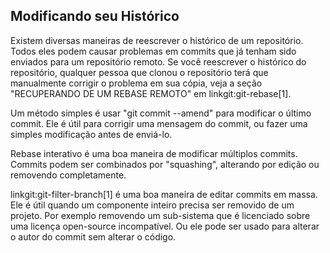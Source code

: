 ﻿## Modificando seu Histórico ##

Existem diversas maneiras de reescrever o histórico de um repositório. Todos eles
podem causar problemas em commits que já tenham sido enviados para um repositório
remoto. Se você reescrever o histórico do repositório, qualquer pessoa que clonou
o repositório terá que manualmente corrigir o problema em sua cópia, veja a seção "RECUPERANDO DE UM REBASE REMOTO"
em linkgit:git-rebase[1].

Um método simples é usar "git commit --amend" para modificar o último commit.
Ele é útil para corrigir uma mensagem do commit, ou fazer uma simples modificação
antes de enviá-lo.

Rebase interativo é uma boa maneira de modificar múltiplos commits. Commits podem
ser combinados por "squashing", alterando por edição ou removendo completamente.

linkgit:git-filter-branch[1] é uma boa maneira de editar commits em massa. Ele é útil
quando um componente inteiro precisa ser removido de um projeto. Por exemplo removendo
um sub-sistema que é licenciado sobre uma licença open-source incompatível. Ou ele
pode ser usado para alterar o autor do commit sem alterar o código.
